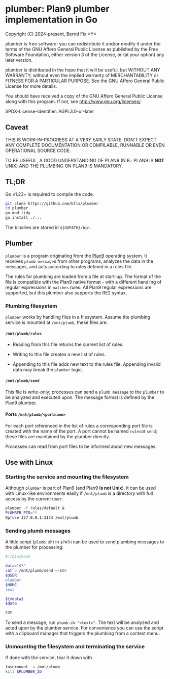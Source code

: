 # plumber: Plan9 plumber implementation in Go

Copyright (C) 2024-present, Bernd Fix  >Y<

plumber is free software: you can redistribute it and/or modify it
under the terms of the GNU Affero General Public License as published
by the Free Software Foundation, either version 3 of the License,
or (at your option) any later version.

plumber is distributed in the hope that it will be useful, but
WITHOUT ANY WARRANTY; without even the implied warranty of
MERCHANTABILITY or FITNESS FOR A PARTICULAR PURPOSE.  See the GNU
Affero General Public License for more details.

You should have received a copy of the GNU Affero General Public License
along with this program.  If not, see <http://www.gnu.org/licenses/>.

SPDX-License-Identifier: AGPL3.0-or-later

## Caveat

THIS IS WORK-IN-PROGRESS AT A VERY EARLY STATE. DON'T EXPECT ANY COMPLETE
DOCUMENTATION OR COMPILABLE, RUNNABLE OR EVEN OPERATIONAL SOURCE CODE.

TO BE USEFUL, A GOOD UNDERSTANDING OF PLAN9 (N.B.: PLAN9 IS **NOT** UNIX)
AND THE PLUMBING ON PLAN9 IS MANDATORY.

## TL;DR

Go v1.23+ is required to compile the code.

```bash
git clone https://github.com/bfix/plumber
cd plumber
go mod tidy
go install ./...
```

The binaries are stored in `${GOPATH}/bin`.

## Plumber

`plumber` is a program originating from the [Plan9](https://p9f.org) operating
system. It receives `plumb message`s from other programs, analyzes the data in
the messages, and acts according to rules defined in a rules file.

The rules for plumbing are loaded from a file at start-up. The format of the
file is compatible with the Plan9 native format - with a different handling
of regular expressions in `matches` rules: All Plan9 regular
expressions are supported, but this plumber also supports the RE2 syntax.

### Plumbing filesystem

`plumber` works by handling files in a filesystem. Assume the plumbing service
is mounted at `/mnt/plumb`, these files are:

#### `/mnt/plumb/rules`

* Reading from this file returns the current list of rules.

* Writing to this file creates a new list of rules.

* Appending to this file adds new text to the rules file. Appending invalid
data may break the `plumber` logic.

#### `/mnt/plumb/send`

This file is write-only; processes can send a `plumb message` to the `plumber`
to be analyzed and executed upon. The message format is defined by the Plan9 plumber.

#### Ports `/mnt/plumb/<portname>`

For each port referenced in the list of rules a corresponding port file is created
with the name of the port. A port cannot be named `rules`or `send`; these
files are maintained by the plumber directly.

Processes can read from port files to be informed about new messages.

## Use with Linux

### Starting the service and mounting the filesystem

Although `plumber` is part of Plan9 (and Plan9 **is not Unix**), it can be
used with Linux-like environments easily if `/mnt/plumb` is a directory
with full access by the current user:

```bash
plumber -f rules/default &
PLUMBER_PID=?!
9pfuse 127.0.0.1:3124 /mnt/plumb
```

### Sending plumb messages

A little script (`plumb.sh`) in `$PATH` can be used to send plumbing messages
to the plumber for processing:

```bash
#!/bin/bash

data="$*"
cat > /mnt/plumb/send <<EOF
$USER
plumber
$HOME
text

${#data}
$data

EOF
```

To send a message, run `plumb.sh "<text>"`. The text will be analyzed and
acted upon by the plumber service. For convenience you can use the script
with a clipboard manager that triggers the plumbing from a context menu.

### Unmounting the filesystem and terminating the service

If done with the service, tear it down with

```bash
fusermount -u /mnt/plumb
kill $PLUMBER_ID
```
